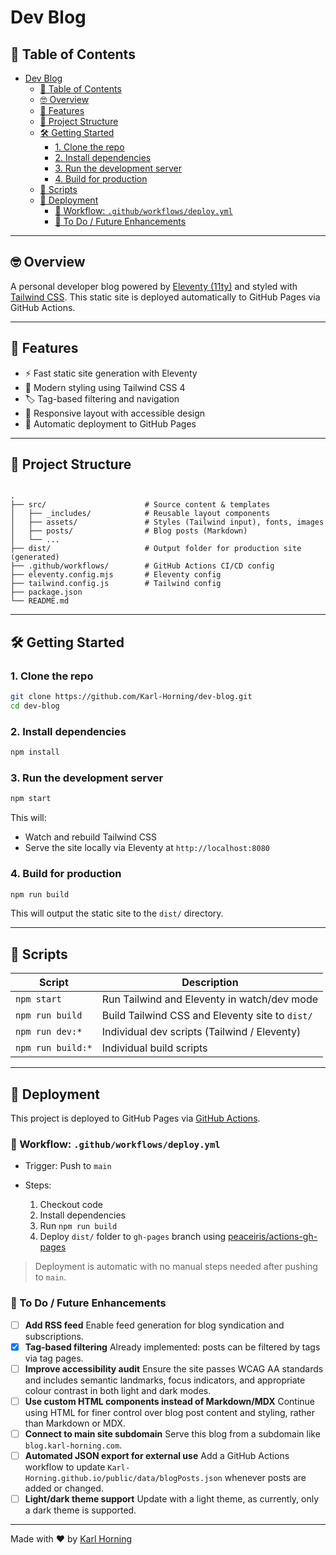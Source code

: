 # Dev Blog

## 📖 Table of Contents

- [Dev Blog](#dev-blog)
  - [📖 Table of Contents](#-table-of-contents)
  - [🤓 Overview](#-overview)
  - [🚀 Features](#-features)
  - [📁 Project Structure](#-project-structure)
  - [🛠️ Getting Started](#️-getting-started)
    - [1. Clone the repo](#1-clone-the-repo)
    - [2. Install dependencies](#2-install-dependencies)
    - [3. Run the development server](#3-run-the-development-server)
    - [4. Build for production](#4-build-for-production)
  - [🧪 Scripts](#-scripts)
  - [🚚 Deployment](#-deployment)
    - [🔁 Workflow: `.github/workflows/deploy.yml`](#-workflow-githubworkflowsdeployyml)
    - [📌 To Do / Future Enhancements](#-to-do--future-enhancements)

---

## 🤓 Overview

A personal developer blog powered by [Eleventy (11ty)](https://www.11ty.dev/) and styled with [Tailwind CSS](https://tailwindcss.com/). This static site is deployed automatically to GitHub Pages via GitHub Actions.

---

## 🚀 Features

- ⚡ Fast static site generation with Eleventy
- 🎨 Modern styling using Tailwind CSS 4
- 🏷️ Tag-based filtering and navigation
- 📱 Responsive layout with accessible design
- 🔄 Automatic deployment to GitHub Pages

---

## 📁 Project Structure

```text

.
├── src/                      # Source content & templates
│   ├── _includes/            # Reusable layout components
│   ├── assets/               # Styles (Tailwind input), fonts, images
│   ├── posts/                # Blog posts (Markdown)
│   └── ...
├── dist/                     # Output folder for production site (generated)
├── .github/workflows/        # GitHub Actions CI/CD config
├── eleventy.config.mjs       # Eleventy config
├── tailwind.config.js        # Tailwind config
├── package.json
└── README.md

````

---

## 🛠️ Getting Started

### 1. Clone the repo

```bash
git clone https://github.com/Karl-Horning/dev-blog.git
cd dev-blog
````

### 2. Install dependencies

```bash
npm install
```

### 3. Run the development server

```bash
npm start
```

This will:

- Watch and rebuild Tailwind CSS
- Serve the site locally via Eleventy at `http://localhost:8080`

### 4. Build for production

```bash
npm run build
```

This will output the static site to the `dist/` directory.

---

## 🧪 Scripts

| Script            | Description                                     |
| ----------------- | ----------------------------------------------- |
| `npm start`       | Run Tailwind and Eleventy in watch/dev mode     |
| `npm run build`   | Build Tailwind CSS and Eleventy site to `dist/` |
| `npm run dev:*`   | Individual dev scripts (Tailwind / Eleventy)    |
| `npm run build:*` | Individual build scripts                        |

---

## 🚚 Deployment

This project is deployed to GitHub Pages via [GitHub Actions](https://github.com/features/actions).

### 🔁 Workflow: `.github/workflows/deploy.yml`

- Trigger: Push to `main`
- Steps:

  1. Checkout code
  2. Install dependencies
  3. Run `npm run build`
  4. Deploy `dist/` folder to `gh-pages` branch using [peaceiris/actions-gh-pages](https://github.com/peaceiris/actions-gh-pages)

> Deployment is automatic with no manual steps needed after pushing to `main`.

### 📌 To Do / Future Enhancements

- [ ] **Add RSS feed**
  Enable feed generation for blog syndication and subscriptions.
- [x] **Tag-based filtering**
  Already implemented: posts can be filtered by tags via tag pages.
- [ ] **Improve accessibility audit**
  Ensure the site passes WCAG AA standards and includes semantic landmarks, focus indicators, and appropriate colour contrast in both light and dark modes.
- [ ] **Use custom HTML components instead of Markdown/MDX**
  Continue using HTML for finer control over blog post content and styling, rather than Markdown or MDX.
- [ ] **Connect to main site subdomain**
  Serve this blog from a subdomain like `blog.karl-horning.com`.
- [ ] **Automated JSON export for external use**
  Add a GitHub Actions workflow to update `Karl-Horning.github.io/public/data/blogPosts.json` whenever posts are added or changed.
- [ ] **Light/dark theme support**
  Update with a light theme, as currently, only a dark theme is supported.

---

Made with ❤️ by [Karl Horning](https://github.com/Karl-Horning)
